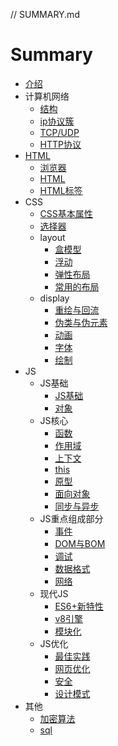 // SUMMARY.md

# Summary
* [介绍](README.md)
* 计算机网络
    * [结构](network/struct.md)
    * [ip协议簇](network/ip.md)
    * [TCP/UDP](network/tcp.md)
    * [HTTP协议](network/http.md)
* [HTML](html/readme.md)
    * [浏览器](html/browser.md)
    * [HTML](html/html.md)
    * [HTML标签](html/html_tag.md)
* CSS
    * [CSS基本属性](css/css_basis.md)
    * [选择器](css/css_selector.md)
    * layout
      * [盒模型](css/css_box.md)
      * [浮动](css/css_float.md)
      * [弹性布局](css/css_flex_and_grid.md)
      * [常用的布局](css/common_layout.md)
    * display
      * [重绘与回流]()
      * [伪类与伪元素](css/pseudo.md)
      * [动画](css/css_animation.md)
      * [字体](css/css_text.md)
      * [绘制](css/css_draw.md)
* JS
    * JS基础
      * [JS基础](js/1_1_basis.md)
      * [对象](js/1_2_object.md)
    * JS核心
      * [函数](js/2_1_function.md)
      * [作用域](js/2_2_scope.md)
      * [上下文](js/2_3_context.md)
      * [this](js/2_4_this.md)
      * [原型](js/2_5_prototype.md)
      * [面向对象](js/2_6_oop.md)
      * [同步与异步](js/2_7_sync_and_async.md)
    * JS重点组成部分
      * [事件](js/3_1_event.md)
      * [DOM与BOM](js/3_2_dom_and_bom.md)
      * [调试](js/3_3_debug.md)
      * [数据格式](js/3_4_data_format.md)
      * [网络](js/3_5_network.md)
    * 现代JS
      * [ES6+新特性](js/4_1_es6_further_features.md)
      * [v8引擎](js/4_2_v8engine.md)
      * [模块化](js/4_3_module.md)
    * JS优化
      * [最佳实践](js/5_1_best_practice.md) 
      * [网页优化](js/5_2_web_optimize.md)
      * [安全](js/5_3_web_safe.md)
      * [设计模式](js/5_4_design_pattern.md)
* 其他
    * [加密算法](other/crypto.md)
    * [sql](other/sql.md)

